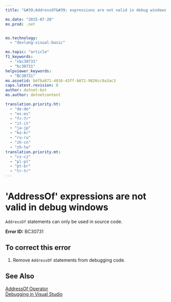 ```yaml
---
title: "&#39;AddressOf&#39; expressions are not valid in debug windows | Microsoft Docs"

ms.date: "2015-07-20"
ms.prod: .net


ms.technology: 
  - "devlang-visual-basic"

ms.topic: "article"
f1_keywords: 
  - "vbc30731"
  - "bc30731"
helpviewer_keywords: 
  - "BC30731"
ms.assetid: b4fba871-4016-43ff-b072-9826cc9a3ac3
caps.latest.revision: 8
author: dotnet-bot
ms.author: dotnetcontent

translation.priority.ht: 
  - "de-de"
  - "es-es"
  - "fr-fr"
  - "it-it"
  - "ja-jp"
  - "ko-kr"
  - "ru-ru"
  - "zh-cn"
  - "zh-tw"
translation.priority.mt: 
  - "cs-cz"
  - "pl-pl"
  - "pt-br"
  - "tr-tr"
---
```

# &#39;AddressOf&#39; expressions are not valid in debug windows
`AddressOf` statements can only be used in source code.  
  
 **Error ID:** BC30731  
  
## To correct this error  
  
1.  Remove `AddressOf` statements from debugging code.  
  
## See Also  
 [AddressOf Operator](../../visual-basic/language-reference/operators/addressof-operator.md)   
 [Debugging in Visual Studio](https://docs.microsoft.com/visualstudio/debugger/debugging-in-visual-studio)